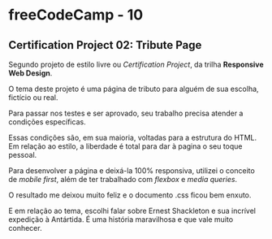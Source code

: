 # freeCodeCamp - 10

## Certification Project 02: Tribute Page

Segundo projeto de estilo livre ou *Certification Project*, da trilha **Responsive Web Design**. 

O tema deste projeto é uma página de tributo para alguém de sua escolha, fictício ou real.

Para passar nos testes e ser aprovado, seu trabalho precisa atender a condições específicas.

Essas condições são, em sua maioria, voltadas para a estrutura do HTML. Em relação ao estilo, a liberdade é total para dar à pagina o seu toque pessoal.

Para desenvolver a página e deixá-la 100% responsiva, utilizei o conceito de *mobile first*, além de ter trabalhado com *flexbox* e *media queries*.

O resultado me deixou muito feliz e o documento .css ficou bem enxuto.

E em relação ao tema, escolhi falar sobre Ernest Shackleton e sua incrível expedição à Antártida. É uma história maravilhosa e que vale muito conhecer.









